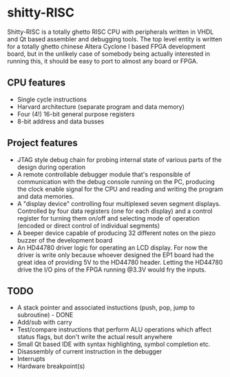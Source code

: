 shitty-RISC
===========

Shitty-RISC is a totally ghetto RISC CPU with peripherals written in VHDL and Qt based assembler and debugging tools. The top level entity is written for a totally ghetto chinese Altera Cyclone I based FPGA development board, but in the unlikely case of somebody being actually interested in running this, it should be easy to port to almost any board or FPGA.

CPU features
------------
* Single cycle instructions
* Harvard architecture (separate program and data memory)
* Four (4!) 16-bit general purpose registers
* 8-bit address and data busses

Project features
----------------
* JTAG style debug chain for probing internal state of various parts of the design during operation
* A remote controllable debugger module that's responsible of communication with the debug console running on the PC, producing the clock enable signal for the CPU and reading and writing the program and data memories.  
* A "display device" controlling four multiplexed seven segment displays. Controlled by four data registers (one for each display) and a control register for turning them on/off and selecting mode of operation (encoded or direct control of individual segments)
* A beeper device capable of producing 32 different notes on the piezo buzzer of the development board
* An HD44780 driver logic for operating an LCD display. For now the driver is write only because whoever designed the EP1 board had the great idea of providing 5V to the HD44780 header. Letting the HD44780 drive the I/O pins of the FPGA running @3.3V would fry the inputs. 

TODO
----

* A stack pointer and associated instuctions (push, pop, jump to subroutine) - DONE
* Add/sub with carry
* Test/compare instructions that perform ALU operations which affect status flags, but don't write the actual result anywhere
* Small Qt based IDE with syntax highlighting, symbol completion etc.
* Disassembly of current instruction in the debugger
* Interrupts
* Hardware breakpoint(s)

